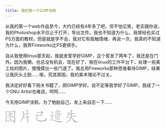 ```yaml
---
title: 我的第一个GIMP涂鸦
---
```

从我的第一个web作品至今，大约已经有4年多了吧，但不怕见笑，老实跟你说，我的Photoshop水平仅止于打开，导出文件。我也不知道为什么，我曾经也买过PS方面的教材，但是就是学不会，我对它有抵触情绪，再说一次，我真的不知道为什么，我弄Fireworks比PS更顺手。

自从我使用linux那天起，我就发誓学好GIMP，这个誓发了两年了，我还是在门外。因为我懒，也总没有机会，现在好了，我在linux的工作平台下，处理一些美工给的图片，慢慢摸出一些门道了。我总用Fireworks那种思维看待GIMP，结果让我灰头土脸……唉，究其原因，我的美术理论不过关。

我决定好好看下相关书籍了，把GIMP学好。说不定等我学好了GIMP，我成了一个GNU Artist也难说，呵呵……

今天用GIMP涂鸦，为了勉励自己，发上来自恋一下……

![](/assets/missing.png)
